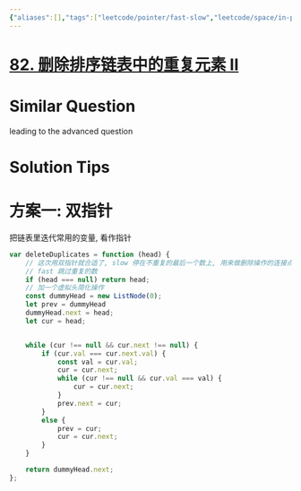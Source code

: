 ```yaml
---
{"aliases":[],"tags":["leetcode/pointer/fast-slow","leetcode/space/in-place","leetcode/array/distinct"],"review-dates":[],"dg-publish":true,"difficulty":"medium","date-created":"2023-05-28-Sun, 10:26:16 am","date-modified":"2023-05-28-Sun, 10:27:25 am","permalink":"/programming/basic/leetcode/82. 删除排序链表中的重复元素 II/","dgPassFrontmatter":true}
---
```



# [82. 删除排序链表中的重复元素 II](https://leetcode.cn/problems/remove-duplicates-from-sorted-list-ii/)

# Similar Question

leading to the advanced question

# Solution Tips

# 方案一: 双指针

把链表里迭代常用的变量, 看作指针

```js
var deleteDuplicates = function (head) {
    // 这次用双指针就合适了, slow 停在不重复的最后一个数上, 用来做删除操作的连接点
    // fast 跳过重复的数
    if (head === null) return head;
    // 加一个虚拟头简化操作
    const dummyHead = new ListNode(0);
    let prev = dummyHead
    dummyHead.next = head;
    let cur = head;


    while (cur !== null && cur.next !== null) {
        if (cur.val === cur.next.val) {
            const val = cur.val;
            cur = cur.next;
            while (cur !== null && cur.val === val) {
                cur = cur.next;
            }
            prev.next = cur;
        }
        else {
            prev = cur;
            cur = cur.next;
        }
    }

    return dummyHead.next;
};
```
